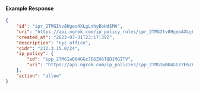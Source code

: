 <!-- Code generated for API Clients. DO NOT EDIT. -->

#### Example Response

```json
{
	"id": "ipr_2TMGItv8Hgeo4XLgLnhyBbHdSMA",
	"uri": "https://api.ngrok.com/ip_policy_rules/ipr_2TMGItv8Hgeo4XLgLnhyBbHdSMA",
	"created_at": "2023-07-31T23:17:39Z",
	"description": "nyc office",
	"cidr": "212.3.15.0/24",
	"ip_policy": {
		"id": "ipp_2TMGIwB04GGz7E6ZH6TQD1MGITV",
		"uri": "https://api.ngrok.com/ip_policies/ipp_2TMGIwB04GGz7E6ZH6TQD1MGITV"
	},
	"action": "allow"
}
```
